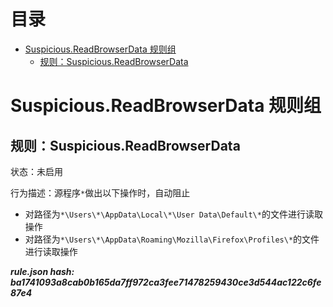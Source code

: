 



目录
==

* [Suspicious.ReadBrowserData 规则组](#suspiciousreadbrowserdata-)
	* [规则：Suspicious.ReadBrowserData](#suspiciousreadbrowserdata)

# Suspicious.ReadBrowserData 规则组

## 规则：Suspicious.ReadBrowserData
  
状态：未启用

行为描述：源程序`*`做出以下操作时，自动阻止
- 对路径为`*\Users\*\AppData\Local\*\User Data\Default\*`的文件进行读取操作
- 对路径为`*\Users\*\AppData\Roaming\Mozilla\Firefox\Profiles\*`的文件进行读取操作
  
***rule.json hash: ba1741093a8cab0b165da7ff972ca3fee71478259430ce3d544ac122c6fe87e4***